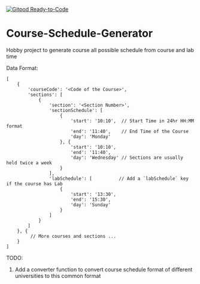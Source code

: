 [![Gitpod Ready-to-Code](https://img.shields.io/badge/Gitpod-Ready--to--Code-blue?logo=gitpod)](https://gitpod.io/#https://github.com/j-a-h-i-r/CourseScheduleGenerator) 

# Course-Schedule-Generator
Hobby project to generate course all possible schedule from course and lab time

Data Format:
```
[
    {
        'courseCode': '<Code of the Course>',
        'sections': [
            {
                'section': '<Section Number>',
                'sectionSchedule': [
                    {
                        'start': '10:10',  // Start Time in 24hr HH:MM format
                        'end': '11:40',    // End Time of the Course
                        'day': 'Monday' 
                    }, {
                        'start': '10:10',  
                        'end': '11:40',
                        'day': 'Wednesday' // Sections are usually held twice a week
                    }
                ],
                'labSchedule': [          // Add a `labSchedule` key if the course has Lab
                    {
                        'start': '13:30',
                        'end': '15:30',
                        'day': 'Sunday'
                    }
                ]
            }
        ]
    }, {
         // More courses and sections ...
    }
]
```

TODO:
1. Add a converter function to convert course schedule format of different universities to this common format
